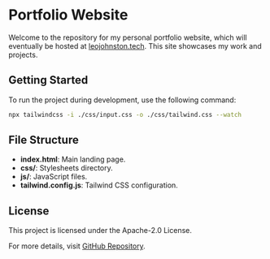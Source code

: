 # Portfolio Website

Welcome to the repository for my personal portfolio website, which will eventually be hosted at [leojohnston.tech](http://leojohnston.tech). This site showcases my work and projects.

## Getting Started

To run the project during development, use the following command:
```bash
npx tailwindcss -i ./css/input.css -o ./css/tailwind.css --watch
```

## File Structure

- **index.html**: Main landing page.
- **css/**: Stylesheets directory.
- **js/**: JavaScript files.
- **tailwind.config.js**: Tailwind CSS configuration.

## License

This project is licensed under the Apache-2.0 License.

For more details, visit [GitHub Repository](https://github.com/daftscientist/daftscientist.github.io).
